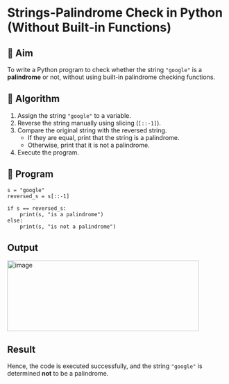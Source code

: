 # Strings-Palindrome Check in Python (Without Built-in Functions)

## 🎯 Aim
To write a Python program to check whether the string `"google"` is a **palindrome** or not, without using built-in palindrome checking functions.

## 🧠 Algorithm
1. Assign the string `"google"` to a variable.
2. Reverse the string manually using slicing (`[::-1]`).
3. Compare the original string with the reversed string.
   - If they are equal, print that the string is a palindrome.
   - Otherwise, print that it is not a palindrome.
4. Execute the program.

## 🧾 Program
```
s = "google"
reversed_s = s[::-1]

if s == reversed_s:
    print(s, "is a palindrome")
else:
    print(s, "is not a palindrome")
```

## Output

<img width="442" height="163" alt="image" src="https://github.com/user-attachments/assets/e48a5cc6-5bd7-4c9b-a81c-53cfccd65e65" />

## Result

Hence, the code is executed successfully, and the string `"google"` is determined **not** to be a palindrome.

